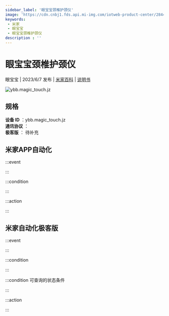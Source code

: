 ```yaml
---
sidebar_label: '眼宝宝颈椎护颈仪'
image: 'https://cdn.cnbj1.fds.api.mi-img.com/iotweb-product-center/284453ec5724e9a250af5148f078ebfe_1683518048756.png?GalaxyAccessKeyId=AKVGLQWBOVIRQ3XLEW&Expires=9223372036854775807&Signature=vPWrKLprEDQNu1lYr5hROiEjmVU='
keywords: 
 - 米家
 - 眼宝宝
 - 眼宝宝颈椎护颈仪
description : ''
---
```

# 眼宝宝颈椎护颈仪

眼宝宝 | 2023/6/7 发布 | [米家百科](https://home.mi.com/webapp/content/baike/product/index.html?model=ybb.magic_touch.jz) | [说明书](https://home.mi.com/views/introduction.html?model=ybb.magic_touch.jz&region=cn)

![ybb.magic_touch.jz](https://cdn.cnbj1.fds.api.mi-img.com/iotweb-product-center/284453ec5724e9a250af5148f078ebfe_1683518048756.png?GalaxyAccessKeyId=AKVGLQWBOVIRQ3XLEW&Expires=9223372036854775807&Signature=vPWrKLprEDQNu1lYr5hROiEjmVU=)

## 规格  
> 
**设备 ID** ：ybb.magic_touch.jz  
**通讯协议** ：  
**极客版**  ： 待补充 


## 米家APP自动化  

:::event  

:::

:::condition  

:::

:::action   

:::

## 米家自动化极客版  

:::event  

:::

:::condition  

:::

:::condition 可查询的状态条件  

:::

:::action  

:::

        
